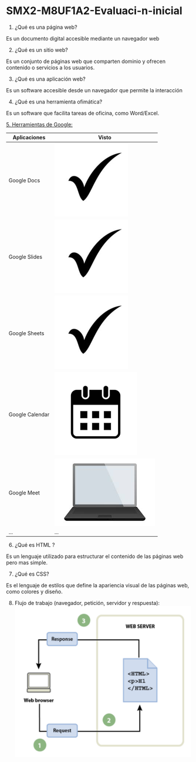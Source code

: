 # **SMX2-M8UF1A2-Evaluaci-n-inicial**

1. ¿Qué es una página web?

Es un documento digital accesible mediante un navegador web


2. ¿Qué es un sitio web?

Es un conjunto de páginas web que comparten dominio y ofrecen contenido o servicios a los usuarios.


3. ¿Qué es una aplicación web?

Es un software accesible desde un navegador que permite la interacción


4. ¿Qué es una herramienta ofimática?

Es un software que facilita tareas de oficina, como Word/Excel.

[5. Herramientas de Google:](https://www.google.com/intl/es-419/chrome/browser-tools/ "5. Herramientas de Google:")


|Aplicaciones|Visto|
|-----------|------|
|Google Docs|![UwU](https://github.com/CRBalta/SMX2-M8UF1A2-Evaluaci-n-inicial/blob/main/Check.jpg)|
|Google Slides|![UwU](https://github.com/CRBalta/SMX2-M8UF1A2-Evaluaci-n-inicial/blob/main/Check.jpg)|
|Google Sheets|![UwU](https://github.com/CRBalta/SMX2-M8UF1A2-Evaluaci-n-inicial/blob/main/Check.jpg)|
|Google Calendar|![UwU](https://github.com/CRBalta/SMX2-M8UF1A2-Evaluaci-n-inicial/blob/main/Calendario.png)|
|Google Meet|![UwU](https://github.com/CRBalta/SMX2-M8UF1A2-Evaluaci-n-inicial/blob/main/ordenador.jpeg)|
|...|...|


6. ¿Qué es HTML ?

Es un lenguaje  utilizado para estructurar el contenido de las páginas web pero mas simple.




7. ¿Qué es CSS?

Es el lenguaje de estilos que define la apariencia visual de las páginas web, como colores y diseño.


8. Flujo de trabajo (navegador, petición, servidor y respuesta):
![UwU](https://github.com/CRBalta/SMX2-M8UF1A2-Evaluaci-n-inicial/blob/main/Algo.png)

